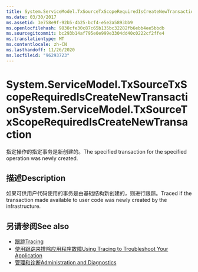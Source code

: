 ```yaml
---
title: System.ServiceModel.TxSourceTxScopeRequiredIsCreateNewTransaction
ms.date: 03/30/2017
ms.assetid: 3e758e9f-92b5-4b25-bcf4-e5e2a5893bb9
ms.openlocfilehash: 9838cfe30c87c65b135bc32282fb6ebb4ee5bbdb
ms.sourcegitcommit: bc293b14af795e0e999e3304dd40c0222cf2ffe4
ms.translationtype: MT
ms.contentlocale: zh-CN
ms.lasthandoff: 11/26/2020
ms.locfileid: "96293723"
---
```

# <a name="systemservicemodeltxsourcetxscoperequirediscreatenewtransaction"></a><span data-ttu-id="ad694-102">System.ServiceModel.TxSourceTxScopeRequiredIsCreateNewTransaction</span><span class="sxs-lookup"><span data-stu-id="ad694-102">System.ServiceModel.TxSourceTxScopeRequiredIsCreateNewTransaction</span></span>

<span data-ttu-id="ad694-103">指定操作的指定事务是新创建的。</span><span class="sxs-lookup"><span data-stu-id="ad694-103">The specified transaction for the specified operation was newly created.</span></span>  
  
## <a name="description"></a><span data-ttu-id="ad694-104">描述</span><span class="sxs-lookup"><span data-stu-id="ad694-104">Description</span></span>  

 <span data-ttu-id="ad694-105">如果可供用户代码使用的事务是由基础结构新创建的，则进行跟踪。</span><span class="sxs-lookup"><span data-stu-id="ad694-105">Traced if the transaction made available to user code was newly created by the infrastructure.</span></span>  
  
## <a name="see-also"></a><span data-ttu-id="ad694-106">另请参阅</span><span class="sxs-lookup"><span data-stu-id="ad694-106">See also</span></span>

- [<span data-ttu-id="ad694-107">跟踪</span><span class="sxs-lookup"><span data-stu-id="ad694-107">Tracing</span></span>](index.md)
- [<span data-ttu-id="ad694-108">使用跟踪来排除应用程序故障</span><span class="sxs-lookup"><span data-stu-id="ad694-108">Using Tracing to Troubleshoot Your Application</span></span>](using-tracing-to-troubleshoot-your-application.md)
- [<span data-ttu-id="ad694-109">管理和诊断</span><span class="sxs-lookup"><span data-stu-id="ad694-109">Administration and Diagnostics</span></span>](../index.md)
